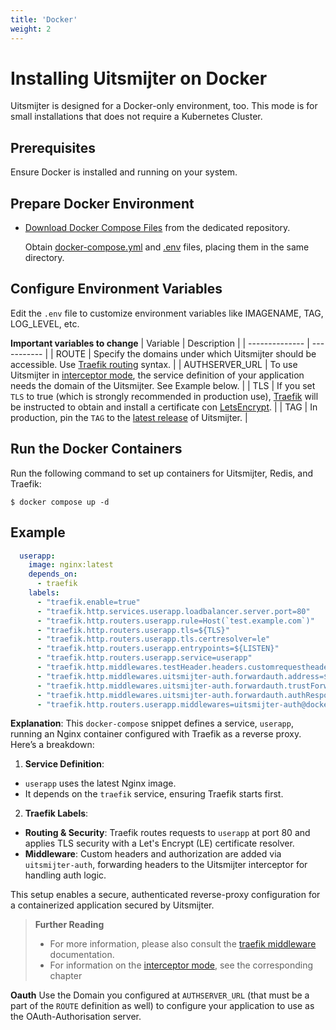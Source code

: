 ```yaml
---
title: 'Docker'
weight: 2
---
```


# Installing Uitsmijter on Docker

Uitsmijter is designed for a Docker-only environment, too. This mode is for small installations 
that does not require a Kubernetes Cluster.

## Prerequisites
Ensure Docker is installed and running on your system.

## Prepare Docker Environment
- [Download Docker Compose Files](https://github.com/uitsmijter/docker-compose/archive/refs/heads/main.zip) from the dedicated repository.

  Obtain [docker-compose.yml](https://raw.githubusercontent.com/uitsmijter/docker-compose/refs/heads/main/docker-compose.yml) 
  and [.env](https://raw.githubusercontent.com/uitsmijter/docker-compose/refs/heads/main/.env)
  files, placing them in the same directory.


## Configure Environment Variables
Edit the `.env` file to customize environment variables like IMAGENAME, TAG, LOG_LEVEL, etc.

**Important variables to change**
| Variable       | Description | 
| -------------- | ----------- |
| ROUTE          | Specify the domains under which Uitsmijter should be accessible. Use [Traefik routing](https://doc.traefik.io/traefik/routing/overview/) syntax. |
| AUTHSERVER_URL | To use Uitsmijter in [interceptor mode](/interceptor), the service definition of your application needs the domain of the Uitsmijter. See Example below. |
| TLS            | If you set `TLS` to true (which is strongly recommended in production use), [Traefik](https://traefik.io) will be instructed to obtain and install a certificate con [LetsEncrypt](https://letsencrypt.org). |
| TAG            | In production, pin the `TAG` to the [latest release](https://github.com/uitsmijter/Uitsmijter/releases) of Uitsmijter. |

## Run the Docker Containers

Run the following command to set up containers for Uitsmijter, Redis, and Traefik:

```shell
$ docker compose up -d
```

## Example

```yaml
  userapp:
    image: nginx:latest
    depends_on:
      - traefik
    labels:
      - "traefik.enable=true"
      - "traefik.http.services.userapp.loadbalancer.server.port=80"
      - "traefik.http.routers.userapp.rule=Host(`test.example.com`)"
      - "traefik.http.routers.userapp.tls=${TLS}"
      - "traefik.http.routers.userapp.tls.certresolver=le"
      - "traefik.http.routers.userapp.entrypoints=${LISTEN}"
      - "traefik.http.routers.userapp.service=userapp"
      - "traefik.http.middlewares.testHeader.headers.customrequestheaders.X-Uitsmijter-Mode=interceptor"
      - "traefik.http.middlewares.uitsmijter-auth.forwardauth.address=${AUTHSERVER_URL}/interceptor"
      - "traefik.http.middlewares.uitsmijter-auth.forwardauth.trustForwardHeader=true"
      - "traefik.http.middlewares.uitsmijter-auth.forwardauth.authResponseHeaders=Authorization, X-User-Ident"
      - "traefik.http.routers.userapp.middlewares=uitsmijter-auth@docker"
```

**Explanation**:
This `docker-compose` snippet defines a service, `userapp`, running an Nginx container 
configured with Traefik as a reverse proxy. Here’s a breakdown:

1. **Service Definition**:
  - `userapp` uses the latest Nginx image.
  - It depends on the `traefik` service, ensuring Traefik starts first.

2. **Traefik Labels**:
  - **Routing & Security**: Traefik routes requests to `userapp` at port 80 and applies TLS security with a Let's Encrypt (LE) certificate resolver.
  - **Middleware**: Custom headers and authorization are added via `uitsmijter-auth`, forwarding headers to the Uitsmijter interceptor for handling auth logic.

This setup enables a secure, authenticated reverse-proxy configuration for a containerized application secured by Uitsmijter.

> **Further Reading**
> - For more information, please also consult the [traefik middleware](https://doc.traefik.io/traefik/middlewares/overview/) documentation.
> - For information on the [interceptor mode](/interceptor/interceptor), see the corresponding chapter

**Oauth**
Use the Domain you configured at `AUTHSERVER_URL` (that must be a part of the `ROUTE` definition as well) to configure your 
application to use as the OAuth-Authorisation server.


